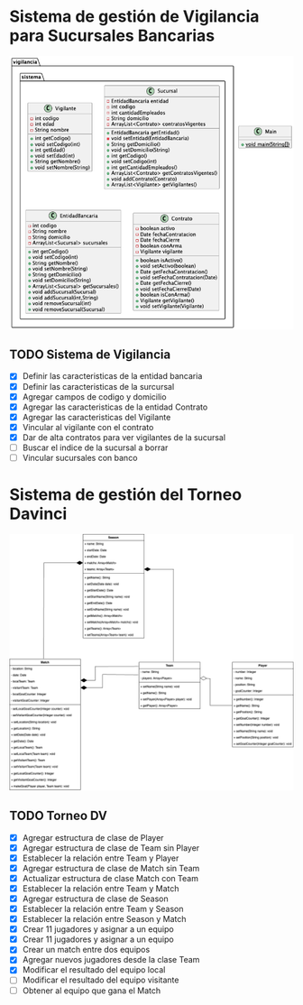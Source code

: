 # Sistema de gestión de Vigilancia para Sucursales Bancarias

![class_diagram.png](class_diagram.png)

## TODO Sistema de Vigilancia
- [x] Definir las caracteristicas de la entidad bancaria
- [x] Definir las caracteristicas de la surcursal
- [x] Agregar campos de codigo y domicilio
- [x] Agregar las caracteristicas de la entidad Contrato
- [x] Agregar las caracteristicas del Vigilante
- [x] Vincular al vigilante con el contrato
- [x] Dar de alta contratos para ver vigilantes de la sucursal
- [ ] Buscar el indice de la sucursal a borrar
- [ ] Vincular sucursales con banco

# Sistema de gestión del Torneo Davinci

![class_diagram_tournament.png](class_diagram_tournament.png)

## TODO Torneo DV
- [x] Agregar estructura de clase de Player
- [x] Agregar estructura de clase de Team sin Player
- [x] Establecer la relación entre Team y Player
- [x] Agregar estructura de clase de Match sin Team
- [x] Actualizar estructura de clase Match con Team
- [x] Establecer la relación entre Team y Match
- [x] Agregar estructura de clase de Season
- [x] Establecer la relación entre Team y Season
- [x] Establecer la relación entre Season y Match
- [x] Crear 11 jugadores y asignar a un equipo
- [x] Crear 11 jugadores y asignar a un equipo
- [x] Crear un match entre dos equipos
- [x] Agregar nuevos jugadores desde la clase Team
- [x] Modificar el resultado del equipo local
- [ ] Modificar el resultado del equipo visitante
- [ ] Obtener al equipo que gana el Match
